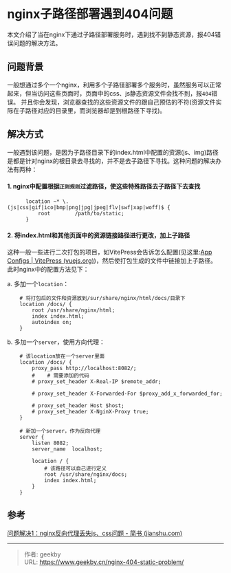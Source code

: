 # nginx子路径部署遇到404问题


本文介绍了当在nginx下通过子路径部署服务时，遇到找不到静态资源，报404错误问题的解决方法。
<!--more-->

## 问题背景
一般想通过多个一个nginx，利用多个子路径部署多个服务时，虽然服务可以正常起来，但当访问这些页面时，页面中的css、js静态资源文件会找不到，报`404`错误。
并且你会发现，浏览器查找的这些资源文件的跟自己预估的不符(资源文件实际在子路径对应的目录里，而浏览器却是到根路径下寻找)。

## 解决方式
一般遇到该问题，是因为子路径目录下的index.html中配置的资源(js、img)路径是都是针对nginx的根目录去寻找的，并不是去子路径下寻找。这种问题的解决办法有两种：
#### 1. nginx中配置根据`正则规则`过滤路径，使这些特殊路径去子路径下去查找

``` nginx
	  location ~* \.(js|css|gif|ico|bmp|png|jpg|jpeg|flv|swf|xap|woff)$ {
	      root        /path/to/static;
	  }
```
#### 2. 将index.html和其他页面中的资源链接路径进行更改，加上子路径
这种一般一些进行二次打包的项目，如VitePress会告诉怎么配置(见这里:[App Configs | VitePress (vuejs.org)](https://vitepress.vuejs.org/config/app-configs#base))，然后使打包生成的文件中链接加上子路径。
此时nginx中的配置方法见下：

a. 多加一个`location`：

```nginx
    # 将打包后的文件和资源放到/sur/share/nginx/html/docs/目录下
    location /docs/ {
        root /usr/share/nginx/html;
        index index.html;
        autoindex on;
    }
```


b. 多加一个`server`，使用方向代理：

```nginx
    # 该location放在一个server里面
    location /docs/ {
        proxy_pass http://localhost:8082/;
        #    # 需要添加的代码
        # proxy_set_header X-Real-IP $remote_addr;

        # proxy_set_header X-Forwarded-For $proxy_add_x_forwarded_for;

        # proxy_set_header Host $host;
        # proxy_set_header X-NginX-Proxy true;
    }

    # 新加一个server，作为反向代理
    server {
        listen 8082;
        server_name  localhost;

        location / {
            # 该路径可以自己进行定义
            root /usr/share/nginx/docs;
            index index.html;
        }
    }
```

## 参考
[问题解决1：nginx反向代理丢失js、css问题 - 简书 (jianshu.com)](https://www.jianshu.com/p/f0cdbc691c85)

---

> 作者: geekby  
> URL: https://www.geekby.cn/nginx-404-static-problem/  

